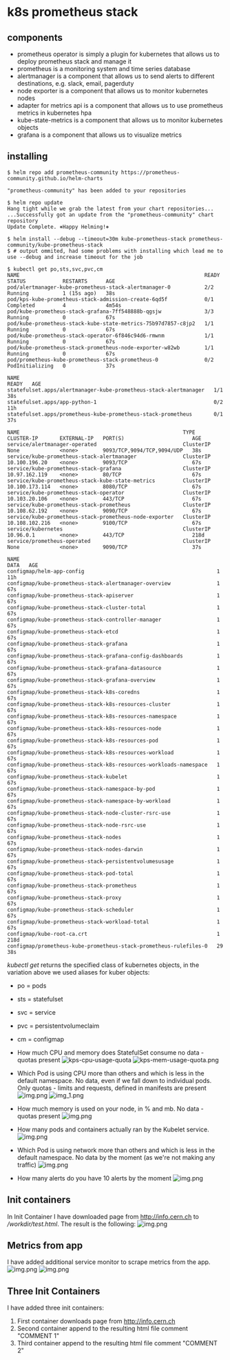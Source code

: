 # k8s prometheus stack

## components
- prometheus operator is simply a plugin for kubernetes that allows us to deploy prometheus stack and manage it
- prometheus is a monitoring system and time series database
- alertmanager is a component that allows us to send alerts to different destinations, e.g. slack, email, pagerduty
- node exporter is a component that allows us to monitor kubernetes nodes
- adapter for metrics api is a component that allows us to use prometheus metrics in kubernetes hpa
- kube-state-metrics is a component that allows us to monitor kubernetes objects
- grafana is a component that allows us to visualize metrics

## installing 
```plain
$ helm repo add prometheus-community https://prometheus-community.github.io/helm-charts  

"prometheus-community" has been added to your repositories

$ helm repo update
Hang tight while we grab the latest from your chart repositories...
...Successfully got an update from the "prometheus-community" chart repository
Update Complete. ⎈Happy Helming!⎈

$ helm install --debug --timeout=30m kube-prometheus-stack prometheus-community/kube-prometheus-stack
$ # output ommited, had some problems with installing which lead me to use --debug and increase timeout for the job

$ kubectl get po,sts,svc,pvc,cm 
NAME                                                            READY   STATUS            RESTARTS      AGE
pod/alertmanager-kube-prometheus-stack-alertmanager-0           2/2     Running           1 (15s ago)   38s
pod/kps-kube-prometheus-stack-admission-create-6qd5f            0/1     Completed         4             4m54s
pod/kube-prometheus-stack-grafana-7ff548888b-qgsjw              3/3     Running           0             67s
pod/kube-prometheus-stack-kube-state-metrics-75b97d7857-c8jp2   1/1     Running           0             67s
pod/kube-prometheus-stack-operator-6f846c94d6-rmwnm             1/1     Running           0             67s
pod/kube-prometheus-stack-prometheus-node-exporter-w82wb        1/1     Running           0             67s
pod/prometheus-kube-prometheus-stack-prometheus-0               0/2     PodInitializing   0             37s

NAME                                                               READY   AGE
statefulset.apps/alertmanager-kube-prometheus-stack-alertmanager   1/1     38s
statefulset.apps/app-python-1                                      0/2     11h
statefulset.apps/prometheus-kube-prometheus-stack-prometheus       0/1     37s

NAME                                                     TYPE        CLUSTER-IP       EXTERNAL-IP   PORT(S)                      AGE
service/alertmanager-operated                            ClusterIP   None             <none>        9093/TCP,9094/TCP,9094/UDP   38s
service/kube-prometheus-stack-alertmanager               ClusterIP   10.100.196.20    <none>        9093/TCP                     67s
service/kube-prometheus-stack-grafana                    ClusterIP   10.97.162.119    <none>        80/TCP                       67s
service/kube-prometheus-stack-kube-state-metrics         ClusterIP   10.100.173.114   <none>        8080/TCP                     67s
service/kube-prometheus-stack-operator                   ClusterIP   10.103.20.106    <none>        443/TCP                      67s
service/kube-prometheus-stack-prometheus                 ClusterIP   10.108.62.192    <none>        9090/TCP                     67s
service/kube-prometheus-stack-prometheus-node-exporter   ClusterIP   10.108.102.216   <none>        9100/TCP                     67s
service/kubernetes                                       ClusterIP   10.96.0.1        <none>        443/TCP                      218d
service/prometheus-operated                              ClusterIP   None             <none>        9090/TCP                     37s

NAME                                                                DATA   AGE
configmap/helm-app-config                                           1      11h
configmap/kube-prometheus-stack-alertmanager-overview               1      67s
configmap/kube-prometheus-stack-apiserver                           1      67s
configmap/kube-prometheus-stack-cluster-total                       1      67s
configmap/kube-prometheus-stack-controller-manager                  1      67s
configmap/kube-prometheus-stack-etcd                                1      67s
configmap/kube-prometheus-stack-grafana                             1      67s
configmap/kube-prometheus-stack-grafana-config-dashboards           1      67s
configmap/kube-prometheus-stack-grafana-datasource                  1      67s
configmap/kube-prometheus-stack-grafana-overview                    1      67s
configmap/kube-prometheus-stack-k8s-coredns                         1      67s
configmap/kube-prometheus-stack-k8s-resources-cluster               1      67s
configmap/kube-prometheus-stack-k8s-resources-namespace             1      67s
configmap/kube-prometheus-stack-k8s-resources-node                  1      67s
configmap/kube-prometheus-stack-k8s-resources-pod                   1      67s
configmap/kube-prometheus-stack-k8s-resources-workload              1      67s
configmap/kube-prometheus-stack-k8s-resources-workloads-namespace   1      67s
configmap/kube-prometheus-stack-kubelet                             1      67s
configmap/kube-prometheus-stack-namespace-by-pod                    1      67s
configmap/kube-prometheus-stack-namespace-by-workload               1      67s
configmap/kube-prometheus-stack-node-cluster-rsrc-use               1      67s
configmap/kube-prometheus-stack-node-rsrc-use                       1      67s
configmap/kube-prometheus-stack-nodes                               1      67s
configmap/kube-prometheus-stack-nodes-darwin                        1      67s
configmap/kube-prometheus-stack-persistentvolumesusage              1      67s
configmap/kube-prometheus-stack-pod-total                           1      67s
configmap/kube-prometheus-stack-prometheus                          1      67s
configmap/kube-prometheus-stack-proxy                               1      67s
configmap/kube-prometheus-stack-scheduler                           1      67s
configmap/kube-prometheus-stack-workload-total                      1      67s
configmap/kube-root-ca.crt                                          1      218d
configmap/prometheus-kube-prometheus-stack-prometheus-rulefiles-0   29     38s
```

*kubectl get* returns the specified class of kubernetes objects, in the variation above we used aliases for kuber objects:
- po = pods
- sts = statefulset
- svc = service
- pvc = persistentvolumeclaim
- cm = configmap

- How much CPU and memory does StatefulSet consume
no data - quotas present
![kps-cpu-usage-quota](_doc/kps-cpu-usage-quota.png)
![kps-mem-usage-quota.png](_doc/kps-mem-usage-quota.png)

-  Which Pod is using CPU more than others and which is less in the default namespace.
No data, even if we fall down to individual pods. Only quotas - limits and requests, defined in manifests are present
![img.png](_doc/kps-cpu-min-max.png)
![img_1.png](_doc/kps-cpu-min-max-individual-pod.png)

- How much memory is used on your node, in % and mb.
No data - quotas present
![img.png](_doc/kps-node-usage.png)

- How many pods and containers actually ran by the Kubelet service.
![img.png](_doc/kps-kubelet.png)

- Which Pod is using network more than others and which is less in the default namespace.
No data by the moment (as we're not making any traffic)
![img.png](_doc/kps-networking-pods.png)

- How many alerts do you have
10 alerts by the moment
![img.png](_doc/kps-alerts.png)

## Init containers
In Init Container I have downloaded page from <http://info.cern.ch> to */workdir/test.html*.
The result is the following:
![img.png](_doc/init-cont-cat-html.png)

## Metrics from app
I have added additional service monitor to scrape metrics from the app.
![img.png](_doc/kps-additional-metrics.png)
![img.png](_doc/kps-additional-metrics-in-prometheus.png)

## Three Init Containers

I have added three init containers:

1. First container downloads page from <http://info.cern.ch>
2. Second container append to the resulting html file comment "COMMENT 1"
3. Third container append to the resulting html file comment "COMMENT 2"

